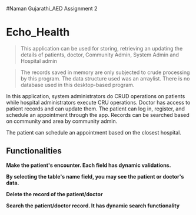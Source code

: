 
#Naman Gujarathi_AED Assignment 2
# Echo_Health

>This application can be used for storing, retrieving an updating the details of patients, doctor, Community Admin, System Admin and Hospital admin 

>The records saved in memory are only subjected to crude processing by this program. The data structure used was an arraylist. There is no database used in this desktop-based program.

In this application, system administrators do CRUD operations on patients while hospital administrators execute CRU operations. Doctor has access to patient records and can update them. The patient can log in, register, and schedule an appointment through the app. Records can be searched based on community and area by community admin. 

The patient can schedule an appointment based on the closest hospital. 

## Functionalities

**Make the patient's encounter. Each field has dynamic validations.**

**By selecting the table's name field, you may see the patient or doctor's data.**

**Delete the record of the patient/doctor**

**Search the patient/doctor record. It has dynamic search functionality**
